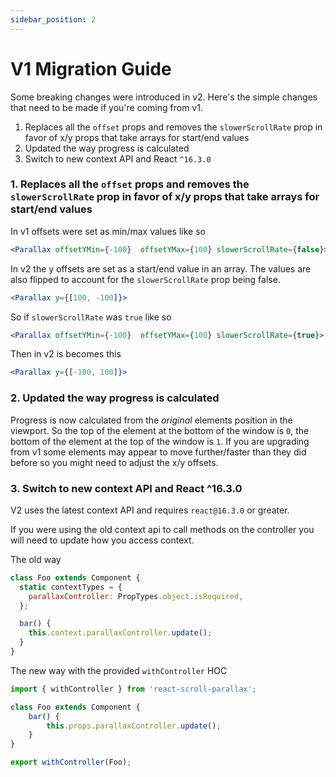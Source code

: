 ```yaml
---
sidebar_position: 2
---
```


# V1 Migration Guide

Some breaking changes were introduced in v2. Here's the simple changes that need to be made if you're coming from v1.

1. Replaces all the `offset` props and removes the `slowerScrollRate` prop in favor of x/y props that take arrays for start/end values
2. Updated the way progress is calculated
3. Switch to new context API and React `^16.3.0`

### 1. Replaces all the `offset` props and removes the `slowerScrollRate` prop in favor of x/y props that take arrays for start/end values

In v1 offsets were set as min/max values like so

```jsx
<Parallax offsetYMin={-100}  offsetYMax={100} slowerScrollRate={false}>
```

In v2 the y offsets are set as a start/end value in an array. The values are also flipped to account for the `slowerScrollRate` prop being false.

```jsx
<Parallax y={[100, -100]}>
```

So if `slowerScrollRate` was `true` like so

```jsx
<Parallax offsetYMin={-100}  offsetYMax={100} slowerScrollRate={true}>
```

Then in v2 is becomes this

```jsx
<Parallax y={[-100, 100]}>
```

### 2. Updated the way progress is calculated

Progress is now calculated from the _original_ elements position in the viewport. So the top of the element at the bottom of the window is `0`, the bottom of the element at the top of the window is `1`. If you are upgrading from v1 some elements may appear to move further/faster than they did before so you might need to adjust the x/y offsets.

### 3. Switch to new context API and React ^16.3.0

V2 uses the latest context API and requires `react@16.3.0` or greater.

If you were using the old context api to call methods on the controller you will need to update how you access context.

The old way

```jsx
class Foo extends Component {
  static contextTypes = {
    parallaxController: PropTypes.object.isRequired,
  };

  bar() {
    this.context.parallaxController.update();
  }
}
```

The new way with the provided `withController` HOC

```jsx
import { withController } from 'react-scroll-parallax';

class Foo extends Component {
    bar() {
        this.props.parallaxController.update();
    }
}

export withController(Foo);
```
